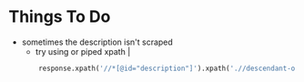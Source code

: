 # Things To Do

* sometimes the description isn't scraped
    * try using or piped xpath | 
    ```python
        response.xpath('//*[@id="description"]').xpath('.//descendant-or-self::ul/li/text() | p/text()').extract()
    ```
